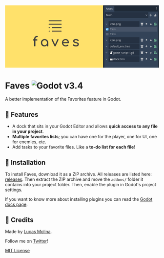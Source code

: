 ![faves-cover](images/header.png)

# Faves ![Godot v3.4](https://img.shields.io/badge/godot-v3.4-%23478cbf)

A better implementation of the Favorites feature in Godot.

## :muscle: Features

* A dock that sits in your Godot Editor and allows **quick access to any file in your project**.
* **Multiple favorites lists**; you can have one for the player, one for UI, one for enemies, etc.
* Add tasks to your favorite files. Like a **to-do list for each file**!

## :file_folder: Installation

To install Faves, download it as a ZIP archive. All releases are listed here: [releases](https://github.com/ad1337/faves/releases). Then extract the ZIP archive and move the `addons/` folder it contains into your project folder. Then, enable the plugin in Godot's project settings.

If you want to know more about installing plugins you can read the [Godot docs page](https://docs.godotengine.org/en/stable/tutorials/plugins/editor/installing_plugins.html).


## 📃 Credits
Made by [Lucas Molina](https://github.com/ad1337).

Follow me on [Twitter](https://www.twitter.com/ad1337)!

[MIT License](LICENSE.md)